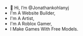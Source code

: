 - 👋 Hi, I’m @Jonathankohlanyj
- I'm A Website Builder,
- I'm A Artist,
- I'm A Roblox Gamer,
- I Make Games With Free Models.

<!---
I Will Public My Own Things In My Profile [Only For MacOs]
